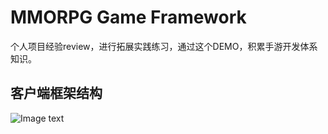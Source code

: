 # MMORPG Game Framework

个人项目经验review，进行拓展实践练习，通过这个DEMO，积累手游开发体系知识。

## 客户端框架结构
![Image text](https://github.com/V1nChy/MMORPG-Framework/blob/master/MMORPG-Framework.jpg)
